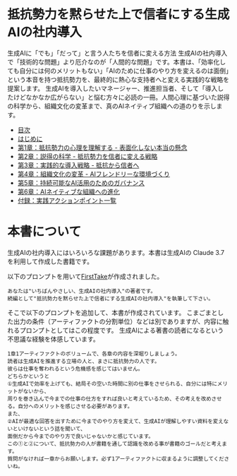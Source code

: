 # 抵抗勢力を黙らせた上で信者にする生成AIの社内導入

生成AIに「でも」「だって」と言う人たちを信者に変える方法
生成AIの社内導入で「技術的な問題」より厄介なのが「人間的な問題」です。本書は、「効率化しても自分には何のメリットもない」「AIのために仕事のやり方を変えるのは面倒」という本音を持つ抵抗勢力を、最終的に熱心な支持者へと変える実践的な戦略を提案します。
生成AIを導入したいマネージャー、推進担当者、そして「導入したけどなかなか広がらない」と悩む方々に必読の一冊。人間心理に基づいた説得の科学から、組織文化の変革まで、真のAIネイティブ組織への道のりを示します。

* [目次](https://github.com/t2k2pp/AI_Adoption_Book/blob/main/ai-adoption-book-0.md)
* [はじめに](https://github.com/t2k2pp/AI_Adoption_Book/blob/main/ai-adoption-book-1-introduction.md)
* [第1章：抵抗勢力の心理を理解する - 表面化しない本当の懸念](https://github.com/t2k2pp/AI_Adoption_Book/blob/main/ai-adoption-book-2-chapter1.md)
* [第2章：説得の科学 - 抵抗勢力を信者に変える戦略](https://github.com/t2k2pp/AI_Adoption_Book/blob/main/ai-adoption-book-2-chapter2.md)
* [第3章：実践的な導入戦略 - 抵抗から信者へ](https://github.com/t2k2pp/AI_Adoption_Book/blob/main/ai-adoption-book-2-chapter3.md)
* [第4章：組織文化の変革 - AIフレンドリーな環境づくり](https://github.com/t2k2pp/AI_Adoption_Book/blob/main/ai-adoption-book-2-chapter4.md)
* [第5章：持続可能なAI活用のためのガバナンス](https://github.com/t2k2pp/AI_Adoption_Book/blob/main/ai-adoption-book-2-chapter5.md)
* [第6章：AIネイティブな組織への進化](https://github.com/t2k2pp/AI_Adoption_Book/blob/main/ai-adoption-book-2-chapter6.md)
* [付録：実践アクションポイント一覧](https://github.com/t2k2pp/AI_Adoption_Book/blob/main/ai-adoption-book-3-appendix.md)



# 本書について

生成AIの社内導入にはいろいろな課題があります。本書は生成AIの Claude 3.7 を利用して作成した書籍です。

以下のプロンプトを用いて[FirstTake](https://github.com/t2k2pp/AI_Adoption_Book/blob/main/ai-adoption-book-FirstTake.md)が作成されました。

```Prompt
あなたは"いちばんやさしい、生成AIの社内導入"の著者です。
続編として"抵抗勢力を黙らせた上で信者にする生成AIの社内導入"を執筆して下さい。
```

そこで以下のプロンプトを追加して、本書が作成されています。
こまごまとした出力の条件（アーティファクトの分割単位）などは別でありますが、内容に触れるプロンプトとしてはこの程度です。
生成AIによる著書の読者になるという不思議な経験を体感しています。

```Prompt
1章1アーティファクトのボリュームで、各章の内容を深堀りしましょう。
読者は生成AIを推進する立場の人と、まさに抵抗勢力の人です。
彼らは仕事を奪われるという危機感を感じてはいません。
どちらかというと
①生成AIで効率を上げても、結局その空いた時間に別の仕事をさせられる、自分には特にメリットがないから、
周りを巻き込んで今までの仕事の仕方をすれば良いと考えているため、その考えを改めさせる。自分へのメリットを感じさせる必要があります。
また、
②AIが最適な回答を出すために今までのやり方を変えて、生成AIが理解しやすい資料を変えないといけないという話を聞いて、
面倒だから今までのやり方で良いじゃないかと感じています。
この①と②について、抵抗勢力の人が書籍を通して認識を改める事が書籍のゴールだと考えます。
質問がなければ一章からお願いします。必ず1アーティファクトに収まるように調整してくださいね。
```
